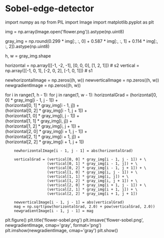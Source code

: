 # Sobel-edge-detector

import numpy as np
from PIL import Image
import matplotlib.pyplot as plt


img = np.array(Image.open('flower.png')).astype(np.uint8)


gray_img = np.round(0.299 * img[:, :, 0] +
                    0.587 * img[:, :, 1] +
                    0.114 * img[:, :, 2]).astype(np.uint8)


h, w = gray_img.shape

horizontal = np.array([[-1, -2, -1], [0, 0, 0], [1, 2, 1]])  # s2
vertical = np.array([[-1, 0, 1], [-2, 0, 2], [-1, 0, 1]])  # s1

newhorizontalImage = np.zeros((h, w))
newverticalImage = np.zeros((h, w))
newgradientImage = np.zeros((h, w))


for i in range(1, h - 1):
    for j in range(1, w - 1):
        horizontalGrad = (horizontal[0, 0] * gray_img[i - 1, j - 1]) + \
                         (horizontal[0, 1] * gray_img[i - 1, j]) + \
                         (horizontal[0, 2] * gray_img[i - 1, j + 1]) + \
                         (horizontal[1, 0] * gray_img[i, j - 1]) + \
                         (horizontal[1, 1] * gray_img[i, j]) + \
                         (horizontal[1, 2] * gray_img[i, j + 1]) + \
                         (horizontal[2, 0] * gray_img[i + 1, j - 1]) + \
                         (horizontal[2, 1] * gray_img[i + 1, j]) + \
                         (horizontal[2, 2] * gray_img[i + 1, j + 1])

        newhorizontalImage[i - 1, j - 1] = abs(horizontalGrad)

        verticalGrad = (vertical[0, 0] * gray_img[i - 1, j - 1]) + \
                       (vertical[0, 1] * gray_img[i - 1, j]) + \
                       (vertical[0, 2] * gray_img[i - 1, j + 1]) + \
                       (vertical[1, 0] * gray_img[i, j - 1]) + \
                       (vertical[1, 1] * gray_img[i, j]) + \
                       (vertical[1, 2] * gray_img[i, j + 1]) + \
                       (vertical[2, 0] * gray_img[i + 1, j - 1]) + \
                       (vertical[2, 1] * gray_img[i + 1, j]) + \
                       (vertical[2, 2] * gray_img[i + 1, j + 1])

        newverticalImage[i - 1, j - 1] = abs(verticalGrad)
        mag = np.sqrt(pow(horizontalGrad, 2.0) + pow(verticalGrad, 2.0))
        newgradientImage[i - 1, j - 1] = mag

plt.figure()
plt.title('flower-sobel.png')
plt.imsave('flower-sobel.png', newgradientImage, cmap='gray', format='png')
plt.imshow(newgradientImage, cmap='gray')
plt.show()
